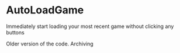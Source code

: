 # AutoLoadGame
Immediately start loading your most recent game without clicking any buttons

Older version of the code.  Archiving
